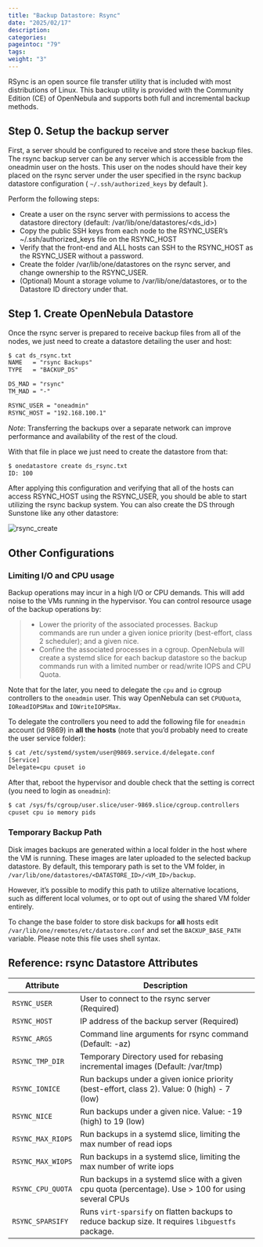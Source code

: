 ```yaml
---
title: "Backup Datastore: Rsync"
date: "2025/02/17"
description:
categories:
pageintoc: "79"
tags:
weight: "3"
---
```


<a id="vm-backups-rsync"></a>

<!--# Backup Datastore: Rsync -->

RSync is an open source file transfer utility that is included with most distributions of Linux. This backup utility is provided with the Community Edition (CE) of OpenNebula and supports both full and incremental backup methods.

## Step 0. Setup the backup server

First, a server should be configured to receive and store these backup files.  The rsync backup server can be any server which is accessible from the oneadmin user on the hosts.  This user on the nodes should have their key placed on the rsync server under the user specified in the rsync backup datastore configuration ( `~/.ssh/authorized_keys` by default ).

Perform the following steps:

* Create a user on the rsync server with permissions to access the datastore directory (default: /var/lib/one/datastores/<ds_id>)
* Copy the public SSH keys from each node to the RSYNC_USER’s ~/.ssh/authorized_keys file on the RSYNC_HOST
* Verify that the front-end and ALL hosts can SSH to the RSYNC_HOST as the RSYNC_USER without a password.
* Create the folder /var/lib/one/datastores on the rsync server, and change ownership to the RSYNC_USER.
* (Optional) Mount a storage volume to /var/lib/one/datastores, or to the Datastore ID directory under that.

## Step 1. Create OpenNebula Datastore

Once the rsync server is prepared to receive backup files from all of the nodes, we just need to create a datastore detailing the user and host:

```default
$ cat ds_rsync.txt
NAME   = "rsync Backups"
TYPE   = "BACKUP_DS"

DS_MAD = "rsync"
TM_MAD = "-"

RSYNC_USER = "oneadmin"
RSYNC_HOST = "192.168.100.1"
```

*Note*: Transferring the backups over a separate network can improve performance and availability of the rest of the cloud.

With that file in place we just need to create the datastore from that:

```default
$ onedatastore create ds_rsync.txt
ID: 100
```

After applying this configuration and verifying that all of the hosts can access RSYNC_HOST using the RSYNC_USER, you should be able to start utilizing the rsync backup system.  You can also create the DS through Sunstone like any other datastore:

![rsync_create](/images/backup_rsync_create.png)

## Other Configurations

### Limiting I/O and CPU usage

Backup operations may incur in a high I/O or CPU demands. This will add noise to the VMs running in the hypervisor. You can control resource usage of the backup operations by:

> * Lower the priority of the associated processes. Backup commands are run under a given ionice priority (best-effort, class 2 scheduler); and a given nice.
> * Confine the associated processes in a cgroup. OpenNebula will create a systemd slice for each backup datastore so the backup commands run with a limited number or read/write IOPS and CPU Quota.

Note that for the later, you need to delegate the `cpu` and `io` cgroup controllers to the `oneadmin` user. This way OpenNebula can set `CPUQuota`, `IOReadIOPSMax` and `IOWriteIOPSMax`.

To delegate the controllers you need to add the following file for `oneadmin` account (id 9869) in **all the hosts** (note that you’d probably need to create the user service folder):

```default
$ cat /etc/systemd/system/user@9869.service.d/delegate.conf
[Service]
Delegate=cpu cpuset io
```

After that, reboot the hypervisor and double check that the setting is correct (you need to login as `oneadmin`):

```default
$ cat /sys/fs/cgroup/user.slice/user-9869.slice/cgroup.controllers
cpuset cpu io memory pids
```

### Temporary Backup Path

Disk images backups are generated within a local folder in the host where the VM is running. These images are later uploaded to the selected backup datastore. By default, this temporary path is set to the VM folder, in `/var/lib/one/datastores/<DATASTORE_ID>/<VM_ID>/backup`.

However, it’s possible to modify this path to utilize alternative locations, such as different local volumes, or to opt out of using the shared VM folder entirely.

To change the base folder to store disk backups for **all** hosts edit `/var/lib/one/remotes/etc/datastore.conf` and set the `BACKUP_BASE_PATH` variable. Please note this file uses shell syntax.

## Reference: rsync Datastore Attributes

| Attribute         | Description                                                                                          |
|-------------------|------------------------------------------------------------------------------------------------------|
| `RSYNC_USER`      | User to connect to the rsync server (Required)                                                       |
| `RSYNC_HOST`      | IP address of the backup server (Required)                                                           |
| `RSYNC_ARGS`      | Command line arguments for rsync command (Default: -az)                                              |
| `RSYNC_TMP_DIR`   | Temporary Directory used for rebasing incremental images (Default: /var/tmp)                         |
| `RSYNC_IONICE`    | Run backups under a given ionice priority (best-effort, class 2). Value: 0 (high) - 7 (low)          |
| `RSYNC_NICE`      | Run backups under a given nice. Value: -19 (high) to 19 (low)                                        |
| `RSYNC_MAX_RIOPS` | Run backups in a systemd slice, limiting the max number of read iops                                 |
| `RSYNC_MAX_WIOPS` | Run backups in a systemd slice, limiting the max number of write iops                                |
| `RSYNC_CPU_QUOTA` | Run backups in a systemd slice with a given cpu quota (percentage). Use > 100 for using several CPUs |
| `RSYNC_SPARSIFY`  | Runs `virt-sparsify` on flatten backups to reduce backup size. It requires `libguestfs` package.     |
